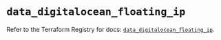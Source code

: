 # `data_digitalocean_floating_ip`

Refer to the Terraform Registry for docs: [`data_digitalocean_floating_ip`](https://registry.terraform.io/providers/digitalocean/digitalocean/2.39.1/docs/data-sources/floating_ip).
